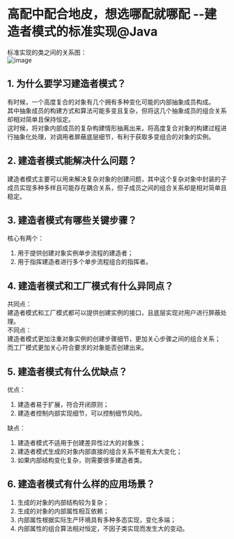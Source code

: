 # 高配中配合地皮，想选哪配就哪配 --建造者模式的标准实现@Java
标准实现的类之间的关系图：    
![image](https://user-images.githubusercontent.com/64548919/131120366-4ec2fd72-3c42-4e51-b0f5-73af8a4baa51.png)

## 1. 为什么要学习建造者模式？
有时候，一个高度复合的对象有几个拥有多种变化可能的内部抽象成员构成。      
其中抽象成员的构建方式和算法可能多变且复杂，但将这几个抽象成员的组合关系却相对简单且保持恒定。     
这时候，将对象内部成员的复杂构建情形抽离出来，将高度复合对象的构建过程进行抽象化处理，对调用者屏蔽底层细节，有利于获取多变组合的对象的实例。    
## 2. 建造者模式能解决什么问题？
建造者模式主要可以用来解决复杂对象的创建问题，其中这个复杂对象中封装的子成员实现多种多样且可能存在耦合关系，但子成员之间的组合关系却是相对简单且稳定。
## 3. 建造者模式有哪些关键步骤？
核心有两个：     
1. 用于提供创建对象实例单步流程的建造者；       
2. 用于指挥建造者进行多个单步流程组合的指挥者。      

## 4. 建造者模式和工厂模式有什么异同点？
共同点：     
建造者模式和工厂模式都可以提供创建实例的接口，且底层实现对用户进行屏蔽处理。     
不同点：     
建造者模式更加注重对象实例的创建步骤细节，更加关心步骤之间的组合关系；     
而工厂模式更加关心符合要求的对象能否创建出来。     
## 5. 建造者模式有什么优缺点？
优点：     
1. 建造者易于扩展，符合开闭原则；     
2. 建造者控制内部实现细节，可以控制细节风险。    

缺点：    
1. 建造者模式不适用于创建差异性过大的对象族；    
2. 建造者模式生成的对象内部直接的组合关系不能有太大变化；     
3. 如果内部结构变化复杂，则需要很多建造者类。    

## 6. 建造者模式有什么样的应用场景？
1. 生成的对象的内部结构较为复杂；    
2. 生成的对象的内部属性相互依赖；    
3. 内部属性根据实际生产环境具有多种多态实现，变化多端；    
4. 内部属性的组合算法相对恒定，不因子类实现而发生大的变动。    
